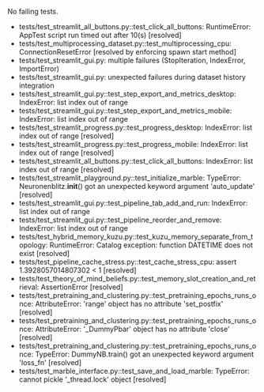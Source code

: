 No failing tests.
- tests/test_streamlit_all_buttons.py::test_click_all_buttons: RuntimeError: AppTest script run timed out after 10(s) [resolved]
- tests/test_multiprocessing_dataset.py::test_multiprocessing_cpu: ConnectionResetError [resolved by enforcing spawn start method]
- tests/test_streamlit_gui.py: multiple failures (StopIteration, IndexError, ImportError)
 - tests/test_streamlit_gui.py: unexpected failures during dataset history integration
- tests/test_streamlit_gui.py::test_step_export_and_metrics_desktop: IndexError: list index out of range
- tests/test_streamlit_gui.py::test_step_export_and_metrics_mobile: IndexError: list index out of range
 - tests/test_streamlit_progress.py::test_progress_desktop: IndexError: list index out of range [resolved]
 - tests/test_streamlit_progress.py::test_progress_mobile: IndexError: list index out of range [resolved]
- tests/test_streamlit_all_buttons.py::test_click_all_buttons: IndexError: list index out of range [resolved]
- tests/test_streamlit_playground.py::test_initialize_marble: TypeError: Neuronenblitz.__init__() got an unexpected keyword argument 'auto_update' [resolved]
- tests/test_streamlit_gui.py::test_pipeline_tab_add_and_run: IndexError: list index out of range
- tests/test_streamlit_gui.py::test_pipeline_reorder_and_remove: IndexError: list index out of range
- tests/test_hybrid_memory_kuzu.py::test_kuzu_memory_separate_from_topology: RuntimeError: Catalog exception: function DATETIME does not exist [resolved]
- tests/test_pipeline_cache_stress.py::test_cache_stress_cpu: assert 1.3928057014807302 < 1 [resolved]
- tests/test_theory_of_mind_beliefs.py::test_memory_slot_creation_and_retrieval: AssertionError [resolved]
- tests/test_pretraining_and_clustering.py::test_pretraining_epochs_runs_once: AttributeError: 'range' object has no attribute 'set_postfix' [resolved]
- tests/test_pretraining_and_clustering.py::test_pretraining_epochs_runs_once: AttributeError: '_DummyPbar' object has no attribute 'close' [resolved]
- tests/test_pretraining_and_clustering.py::test_pretraining_epochs_runs_once: TypeError: DummyNB.train() got an unexpected keyword argument 'loss_fn' [resolved]
- tests/test_marble_interface.py::test_save_and_load_marble: TypeError: cannot pickle '_thread.lock' object [resolved]
